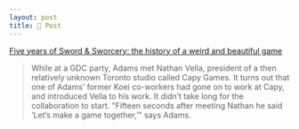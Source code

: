 ```yaml
---
layout: post
title: 📝 Post
---
```


[Five years of Sword & Sworcery: the history of a weird and beautiful game](http://www.theverge.com/2016/3/24/11297534/superbrothers-sword-and-sworcery-retrospective)

> While at a GDC party, Adams met Nathan Vella, president of a then relatively unknown Toronto studio called Capy Games. It turns out that one of Adams’ former Koei co-workers had gone on to work at Capy, and introduced Vella to his work. It didn’t take long for the collaboration to start. "Fifteen seconds after meeting Nathan he said ‘Let’s make a game together,’" says Adams.